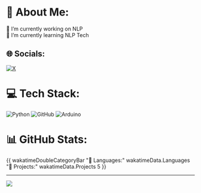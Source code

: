 # 💫 About Me:
🔭 I’m currently working on NLP<br>🌱 I’m currently learning NLP Tech


## 🌐 Socials:
[![X](https://img.shields.io/badge/X-black.svg?logo=X&logoColor=white)](https://x.com/sidharthsajith5) 

# 💻 Tech Stack:
![Python](https://img.shields.io/badge/python-3670A0?style=for-the-badge&logo=python&logoColor=ffdd54) ![GitHub](https://img.shields.io/badge/github-%23121011.svg?style=for-the-badge&logo=github&logoColor=white) ![Arduino](https://img.shields.io/badge/-Arduino-00979D?style=for-the-badge&logo=Arduino&logoColor=white) 
# 📊 GitHub Stats:
{{ wakatimeDoubleCategoryBar "💾 Languages:" wakatimeData.Languages "💼 Projects:" wakatimeData.Projects 5 }}


---
[![](https://visitcount.itsvg.in/api?id=sidharthsajith&icon=0&color=0)](https://visitcount.itsvg.in)


